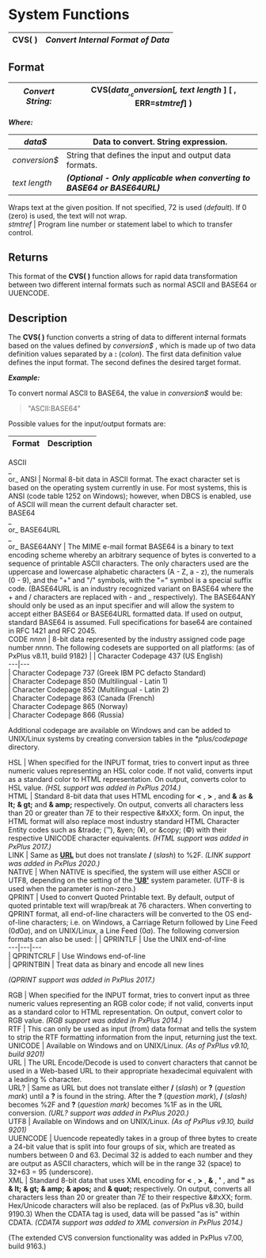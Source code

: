 # System Functions

**CVS( )** |  **_Convert Internal Format of Data_**  
---|---  
  
##  Format

_Convert String:_ |  **CVS(**_data$_ , _conversion$_**[**_, text length_ **]** **[** , **ERR=**_stmtref_**] )**  
---|---  
  
**_Where:_**

_data$_ |  Data to convert. String expression.  
---|---  
_conversion$_ |  String that defines the input and output data formats.  
_text length_ |  **_(Optional - Only applicable when converting to BASE64 or BASE64URL)_**  
  
Wraps text at the given position. If not specified, 72 is used (_default_). If 0 (zero) is used, the text will not wrap.  
_stmtref_ |  Program line number or statement label to which to transfer control.  
  
##  Returns

This format of the **CVS( )** function allows for rapid data transformation between two different internal formats such as normal ASCII and BASE64 or UUENCODE.

##  Description

The **CVS( )** function converts a string of data to different internal formats based on the values defined by _conversion$_ , which is made up of two data definition values separated by a **:** (_colon_). The first data definition value defines the input format. The second defines the desired target format.

**_Example:_**

To convert normal ASCII to BASE64, the value in _conversion$_ would be:

> "ASCII:BASE64"

Possible values for the input/output formats are:

**Format** |  **Description**  
---|---  
ASCII  
 _  
or_ ANSI |  Normal 8-bit data in ASCII format. The exact character set is based on the operating system currently in use. For most systems, this is ANSI (code table 1252 on Windows); however, when DBCS is enabled, use of ASCII will mean the current default character set.  
BASE64  
 _  
or_ BASE64URL  
 _  
or_ BASE64ANY |  The MIME e-mail format BASE64 is a binary to text encoding scheme whereby an arbitrary sequence of bytes is converted to a sequence of printable ASCII characters. The only characters used are the uppercase and lowercase alphabetic characters (A - Z, a - z), the numerals (0 - 9), and the "+" and "/" symbols, with the "=" symbol is a special suffix code. (BASE64URL is an industry recognized variant on BASE64 where the + and / characters are replaced with - and _ respectively). The BASE64ANY should only be used as an input specifier and will allow the system to accept either BASE64 or BASE64URL formatted data. If used on output, standard BASE64 is assumed. Full specifications for base64 are contained in RFC 1421 and RFC 2045.  
CODE _nnnn_ |  8-bit data represented by the industry assigned code page number _nnnn_. The following codesets are supported on all platforms: (as of PxPlus v8.11, build 9182) |  |  Character Codepage 437 (US English)  
---|---  
|  Character Codepage 737 (Greek IBM PC defacto Standard)  
|  Character Codepage 850 (Multilingual - Latin 1)  
|  Character Codepage 852 (Multilingual - Latin 2)  
|  Character Codepage 863 (Canada (French)  
|  Character Codepage 865 (Norway)  
|  Character Codepage 866 (Russia)  
  
Additional codepage are available on Windows and can be added to UNIX/Linux systems by creating conversion tables in the _*plus/codepage_ directory.  
  
HSL |  When specified for the INPUT format, tries to convert input as three numeric values representing an HSL color code. If not valid, converts input as a standard color to HTML representation. On output, converts color to HSL value. _(HSL support was added in PxPlus 2014.)_  
HTML |  Standard 8-bit data that uses HTML encoding for **<** , **>** , and **&** as **& lt;** **& gt;** and **& amp;** respectively. On output, converts all characters less than $20$ or greater than $7E$ to their respective &#xXX; form. On input, the HTML format will also replace most industry standard HTML Character Entity codes such as &#38;trade&#59; (&trade;), &#38;yen&#59; (&yen;), or &#38;copy&#59; (&copy;) with their respective UNICODE character equivalents. _(HTML support was added in PxPlus 2017.)_  
LINK |  Same as **[URL](cvsextend.htm#url)** but does not translate **/** (_slash_) to %2F. _(LINK support was added in PxPlus 2020.)_  
NATIVE |  When NATIVE is specified, the system will use either ASCII or UTF8, depending on the setting of the [**'U8'**](../parameters/u8.md) system parameter. (UTF-8 is used when the parameter is non-zero.)  
QPRINT |  Used to convert Quoted Printable text. By default, output of quoted printable text will wrap/break at 76 characters. When converting to QPRINT format, all end-of-line characters will be converted to the OS end-of-line characters; i.e. on Windows, a Carriage Return followed by Line Feed ($0d0a$), and on UNIX/Linux, a Line Feed ($0a$). The following conversion formats can also be used: |  |  QPRINTLF |  Use the UNIX end-of-line  
---|---|---  
|  QPRINTCRLF |  Use Windows end-of-line  
|  QPRINTBIN |  Treat data as binary and encode all new lines  
  
_(QPRINT support was added in PxPlus 2017.)_  
  
RGB |  When specified for the INPUT format, tries to convert input as three numeric values representing an RGB color code; if not valid, converts input as a standard color to HTML representation. On output, convert color to RGB value. _(RGB support was added in PxPlus 2014.)_  
RTF |  This can only be used as input (from) data format and tells the system to strip the RTF formatting information from the input, returning just the text.  
UNICODE |  Available on Windows and on UNIX/Linux. _(As of PxPlus v9.10, build 9201)_  
URL |  The URL Encode/Decode is used to convert characters that cannot be used in a Web-based URL to their appropriate hexadecimal equivalent with a leading % character.  
URL? |  Same as URL but does not translate either **/** (_slash_) or **?** (_question_ _mark_) until a **?** is found in the string. After the **?** (_question_ _mark_), **/** (_slash)_ becomes %2F and **?** (_question_ _mark)_ becomes %1F as in the URL conversion. _(URL? support was added in PxPlus 2020.)_  
UTF8 |  Available on Windows and on UNIX/Linux. _(As of PxPlus v9.10, build 9201)_  
UUENCODE |  Uuencode repeatedly takes in a group of three bytes to create a 24-bit value that is split into four groups of six, which are treated as numbers between 0 and 63. Decimal 32 is added to each number and they are output as ASCII characters, which will be in the range 32 (space) to 32+63 = 95 (underscore).  
XML |  Standard 8-bit data that uses XML encoding for **<** , **>** , **&** , **'** , and **"** as **& lt;** **& gt;** **& amp;** **& apos;** and **& quot;** respectively. On output, converts all characters less than $20$ or greater than $7E$ to their respective &#xXX; form. Hex/Unicode characters will also be replaced. (as of PxPlus v8.30, build 9190.3) When the CDATA tag is used, data will be passed "as is" within CDATA. _(CDATA support was added to XML conversion in PxPlus 2014.)_  
  
(The extended CVS conversion functionality was added in PxPlus v7.00, build 9163.)
